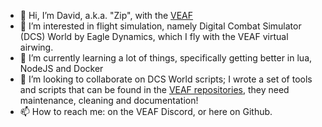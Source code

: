 - 👋 Hi, I’m David, a.k.a. "Zip", with the [VEAF](http://veaf.org)
- 👀 I’m interested in flight simulation, namely Digital Combat Simulator (DCS) World by Eagle Dynamics, which I fly with the VEAF virtual airwing.
- 🌱 I’m currently learning a lot of things, specifically getting better in lua, NodeJS and Docker
- 💞️ I’m looking to collaborate on DCS World scripts; I wrote a set of tools and scripts that can be found in the [VEAF repositories](https://github.com/VEAF), they need maintenance, cleaning and documentation!
- 📫 How to reach me: on the VEAF Discord, or here on Github.

<!---
davidp57/davidp57 is a ✨ special ✨ repository because its `README.md` (this file) appears on your GitHub profile.
You can click the Preview link to take a look at your changes.
--->
